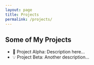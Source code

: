 ```yaml
---
layout: page
title: Projects
permalink: /projects/
---
```


## Some of My Projects

- 🚀 Project Alpha: Description here...
- 💡 Project Beta: Another description...
